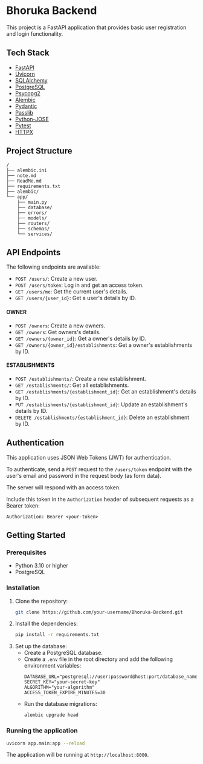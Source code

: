 # Bhoruka Backend

This project is a FastAPI application that provides basic user registration and login functionality.

## Tech Stack

- [FastAPI](https://fastapi.tiangolo.com/)
- [Uvicorn](https://www.uvicorn.org/)
- [SQLAlchemy](https://www.sqlalchemy.org/)
- [PostgreSQL](https://www.postgresql.org/)
- [Psycopg2](https://www.psycopg.org/docs/)
- [Alembic](https://alembic.sqlalchemy.org/en/latest/)
- [Pydantic](https://pydantic-docs.helpmanual.io/)
- [Passlib](https://passlib.readthedocs.io/en/stable/)
- [Python-JOSE](https://python-jose.readthedocs.io/en/latest/)
- [Pytest](https://docs.pytest.org/en/7.1.x/)
- [HTTPX](https://www.python-httpx.org/)

## Project Structure

```
/
├── alembic.ini
├── note.md
├── ReadMe.md
├── requirements.txt
├── alembic/
└── app/
    ├── main.py
    ├── database/
    ├── errors/
    ├── models/
    ├── routers/
    ├── schemas/
    └── services/
```

## API Endpoints

The following endpoints are available:

- `POST /users/`: Create a new user.
- `POST /users/token`: Log in and get an access token.
- `GET /users/me`: Get the current user's details.
- `GET /users/{user_id}`: Get a user's details by ID.


#### OWNER

- `POST /owners`: Create a new owners.
- `GET /owners`: Get owners's details.
- `GET /owners/{owner_id}`: Get a owner's details by ID.
- `GET /owners/{owner_id}/establishments`: Get a owner's establishments by ID.

#### ESTABLISHMENTS

- `POST /establishments/`: Create a new establishment.
- `GET /establishments/`: Get all establishments.
- `GET /establishments/{establishment_id}`: Get an establishment's details by ID.
- `PUT /establishments/{establishment_id}`: Update an establishment's details by ID.
- `DELETE /establishments/{establishment_id}`: Delete an establishment by ID.


## Authentication

This application uses JSON Web Tokens (JWT) for authentication.

To authenticate, send a `POST` request to the `/users/token` endpoint with the user's email and password in the request body (as form data).

The server will respond with an access token.

Include this token in the `Authorization` header of subsequent requests as a Bearer token:

```
Authorization: Bearer <your-token>
```

## Getting Started

### Prerequisites

- Python 3.10 or higher
- PostgreSQL

### Installation

1.  Clone the repository:
    ```bash
    git clone https://github.com/your-username/Bhoruka-Backend.git
    ```
2.  Install the dependencies:
    ```bash
    pip install -r requirements.txt
    ```
3.  Set up the database:
    - Create a PostgreSQL database.
    - Create a `.env` file in the root directory and add the following environment variables:
      ```
      DATABASE_URL="postgresql://user:password@host:port/database_name"
      SECRET_KEY="your-secret-key"
      ALGORITHM="your-algorithm"
      ACCESS_TOKEN_EXPIRE_MINUTES=30
      ```
    - Run the database migrations:
      ```bash
      alembic upgrade head
      ```

### Running the application

```bash
uvicorn app.main:app --reload
```

The application will be running at `http://localhost:8000`.